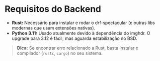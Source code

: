# Requisitos do Backend

- **Rust:** Necessário para instalar e rodar o drf-spectacular (e outras libs modernas que usam extensões nativas).
- **Python 3.11:** Usado atualmente devido à dependência do imghdr. O upgrade para 3.12 é fácil, mas aguarda estabilização no BSD.

> **Dica:** Se encontrar erro relacionado a Rust, basta instalar o compilador (`rustc`, `cargo`) no seu sistema.
